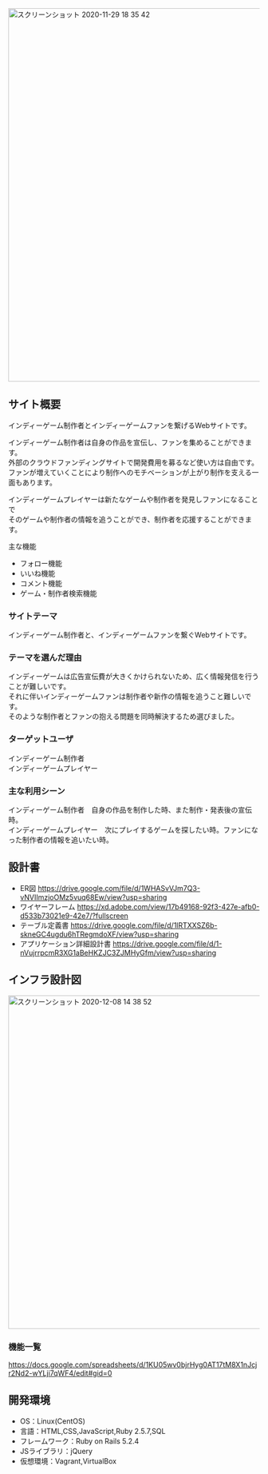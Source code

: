 <img width="747" alt="スクリーンショット 2020-11-29 18 35 42" src="https://user-images.githubusercontent.com/69283772/100538226-c1db4c80-3271-11eb-881b-7a1d12bd7c17.png">

## サイト概要
インディーゲーム制作者とインディーゲームファンを繋げるWebサイトです。  
  
インディーゲーム制作者は自身の作品を宣伝し、ファンを集めることができます。  
外部のクラウドファンディングサイトで開発費用を募るなど使い方は自由です。  
ファンが増えていくことにより制作へのモチベーションが上がり制作を支える一面もあります。  
  
インディーゲームプレイヤーは新たなゲームや制作者を発見しファンになることで  
そのゲームや制作者の情報を追うことができ、制作者を応援することができます。  
  
主な機能
- フォロー機能
- いいね機能
- コメント機能
- ゲーム・制作者検索機能
  
### サイトテーマ
インディーゲーム制作者と、インディーゲームファンを繋ぐWebサイトです。
  
### テーマを選んだ理由
インディーゲームは広告宣伝費が大きくかけられないため、広く情報発信を行うことが難しいです。  
それに伴いインディーゲームファンは制作者や新作の情報を追うこと難しいです。  
そのような制作者とファンの抱える問題を同時解決するため選びました。  
  
### ターゲットユーザ
インディーゲーム制作者  
インディーゲームプレイヤー  
  
### 主な利用シーン
インディーゲーム制作者　自身の作品を制作した時、また制作・発表後の宣伝時。  
インディーゲームプレイヤー　次にプレイするゲームを探したい時。ファンになった制作者の情報を追いたい時。  

## 設計書
- ER図 https://drive.google.com/file/d/1WHASvVJm7Q3-vNVIImzjoOMz5vuq68Ew/view?usp=sharing
- ワイヤーフレーム https://xd.adobe.com/view/17b49168-92f3-427e-afb0-d533b73021e9-42e7/?fullscreen
- テーブル定義書 https://drive.google.com/file/d/1lRTXXSZ6b-skneGC4ugdu6hTRegmdoXF/view?usp=sharing
- アプリケーション詳細設計書 https://drive.google.com/file/d/1-nVujrrpcmR3XG1aBeHKZJC3ZJMHyGfm/view?usp=sharing

## インフラ設計図
<img width="667" alt="スクリーンショット 2020-12-08 14 38 52" src="https://user-images.githubusercontent.com/69283772/101444582-23cb3e80-3963-11eb-8a19-a41a988b4644.png">

### 機能一覧
https://docs.google.com/spreadsheets/d/1KU05wv0bjrHyg0AT17tM8X1nJcjr2Nd2-wYLji7qWF4/edit#gid=0

## 開発環境
- OS：Linux(CentOS)
- 言語：HTML,CSS,JavaScript,Ruby 2.5.7,SQL
- フレームワーク：Ruby on Rails 5.2.4
- JSライブラリ：jQuery
- 仮想環境：Vagrant,VirtualBox
